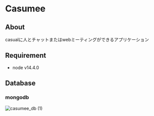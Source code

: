 # Casumee
## About
casualに人とチャットまたはwebミーティングができるアプリケーション

## Requirement
 - node v14.4.0

## Database
### mongodb
![casumee_db (1)](https://user-images.githubusercontent.com/64523345/110235243-4aa10d00-7f72-11eb-9b0d-485955f6e517.png)